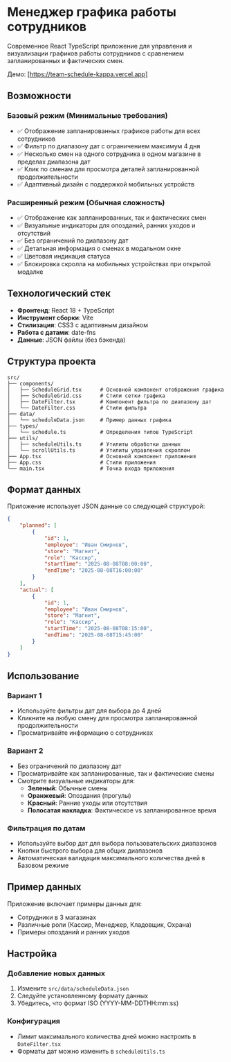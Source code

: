 # Менеджер графика работы сотрудников

Современное React TypeScript приложение для управления и визуализации графиков работы сотрудников с сравнением запланированных и фактических смен.

Демо: [https://team-schedule-kappa.vercel.app]

## Возможности

### Базовый режим (Минимальные требования)

- ✅ Отображение запланированных графиков работы для всех сотрудников
- ✅ Фильтр по диапазону дат с ограничением максимум 4 дня
- ✅ Несколько смен на одного сотрудника в одном магазине в пределах диапазона дат
- ✅ Клик по сменам для просмотра деталей запланированной продолжительности
- ✅ Адаптивный дизайн с поддержкой мобильных устройств

### Расширенный режим (Обычная сложность)

- ✅ Отображение как запланированных, так и фактических смен
- ✅ Визуальные индикаторы для опозданий, ранних уходов и отсутствий
- ✅ Без ограничений по диапазону дат
- ✅ Детальная информация о сменах в модальном окне
- ✅ Цветовая индикация статуса
- ✅ Блокировка скролла на мобильных устройствах при открытой модалке

## Технологический стек

- **Фронтенд**: React 18 + TypeScript
- **Инструмент сборки**: Vite
- **Стилизация**: CSS3 с адаптивным дизайном
- **Работа с датами**: date-fns
- **Данные**: JSON файлы (без бэкенда)

## Структура проекта

```
src/
├── components/
│   ├── ScheduleGrid.tsx      # Основной компонент отображения графика
│   ├── ScheduleGrid.css      # Стили сетки графика
│   ├── DateFilter.tsx        # Компонент фильтра по диапазону дат
│   └── DateFilter.css        # Стили фильтра
├── data/
│   └── scheduleData.json     # Пример данных графика
├── types/
│   └── schedule.ts           # Определения типов TypeScript
├── utils/
│   ├── scheduleUtils.ts      # Утилиты обработки данных
│   └── scrollUtils.ts        # Утилиты управления скроллом
├── App.tsx                   # Основной компонент приложения
├── App.css                   # Стили приложения
└── main.tsx                  # Точка входа приложения
```

## Формат данных

Приложение использует JSON данные со следующей структурой:

```json
{
	"planned": [
		{
			"id": 1,
			"employee": "Иван Смирнов",
			"store": "Магнит",
			"role": "Кассир",
			"startTime": "2025-08-08T08:00:00",
			"endTime": "2025-08-08T16:00:00"
		}
	],
	"actual": [
		{
			"id": 1,
			"employee": "Иван Смирнов",
			"store": "Магнит",
			"role": "Кассир",
			"startTime": "2025-08-08T08:15:00",
			"endTime": "2025-08-08T15:45:00"
		}
	]
}
```

## Использование

### Вариант 1

- Используйте фильтры дат для выбора до 4 дней
- Кликните на любую смену для просмотра запланированной продолжительности
- Просматривайте информацию о сотрудниках

### Вариант 2

- Без ограничений по диапазону дат
- Просматривайте как запланированные, так и фактические смены
- Смотрите визуальные индикаторы для:
  - **Зеленый**: Обычные смены
  - **Оранжевый**: Опоздания (прогулы)
  - **Красный**: Ранние уходы или отсутствия
  - **Полосатая накладка**: Фактическое vs запланированное время

### Фильтрация по датам

- Используйте выбор дат для выбора пользовательских диапазонов
- Кнопки быстрого выбора для общих диапазонов
- Автоматическая валидация максимального количества дней в Базовом режиме

## Пример данных

Приложение включает примеры данных для:

- Сотрудники в 3 магазинах
- Различные роли (Кассир, Менеджер, Кладовщик, Охрана)
- Примеры опозданий и ранних уходов

## Настройка

### Добавление новых данных

1. Измените `src/data/scheduleData.json`
2. Следуйте установленному формату данных
3. Убедитесь, что формат ISO (YYYY-MM-DDTHH:mm:ss)

### Конфигурация

- Лимит максимального количества дней можно настроить в `DateFilter.tsx`
- Форматы дат можно изменить в `scheduleUtils.ts`
